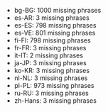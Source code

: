 - bg-BG: 1000 missing phrases
- es-AR: 3 missing phrases
- es-ES: 798 missing phrases
- es-VE: 801 missing phrases
- fi-FI: 798 missing phrases
- fr-FR: 3 missing phrases
- it-IT: 2 missing phrases
- ja-JP: 3 missing phrases
- ko-KR: 3 missing phrases
- nl-NL: 3 missing phrases
- pl-PL: 973 missing phrases
- ru-RU: 3 missing phrases
- zh-Hans: 3 missing phrases
